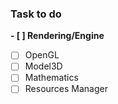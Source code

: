 ### Task to do
**- [ ] Rendering/Engine**
   - [ ] OpenGL
   - [ ] Model3D
   - [ ] Mathematics
   - [ ] Resources Manager
